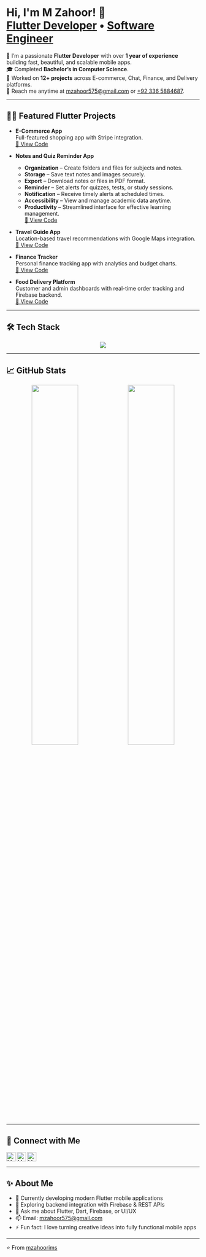 <h1>Hi, I'm M Zahoor! 👋<br/>
<a href="https://github.com/mzahoorims">Flutter Developer</a> • <a href="mailto:mzahoor575@gmail.com">Software Engineer</a>
</h1>

<p>
📱 I’m a passionate <b>Flutter Developer</b> with over <b>1 year of experience</b> building fast, beautiful, and scalable mobile apps.<br/>
🎓 Completed <b>Bachelor’s in Computer Science</b>.<br/>
🚀 Worked on <b>12+ projects</b> across E-commerce, Chat, Finance, and Delivery platforms.<br/>
📩 Reach me anytime at <a href="mailto:mzahoor575@gmail.com">mzahoor575@gmail.com</a> or <a href="tel:+923365884687">+92 336 5884687</a>.
</p>

---

<h2>👨‍💻 Featured Flutter Projects</h2>

- <b>E-Commerce App</b>  
  Full-featured shopping app with Stripe integration.  
  [🔗 View Code](https://github.com/mzahoorims/ECommerceApp)

- <b>Notes and Quiz Reminder App</b>  
  - **Organization** – Create folders and files for subjects and notes.  
  - **Storage** – Save text notes and images securely.  
  - **Export** – Download notes or files in PDF format.  
  - **Reminder** – Set alerts for quizzes, tests, or study sessions.  
  - **Notification** – Receive timely alerts at scheduled times.  
  - **Accessibility** – View and manage academic data anytime.  
  - **Productivity** – Streamlined interface for effective learning management.  
  [🔗 View Code](https://github.com/mzahoorims/StudentNoteApp)

- <b>Travel Guide App</b>  
  Location-based travel recommendations with Google Maps integration.  
  [🔗 View Code](https://github.com/mzahoorims/TravelGuideApp)

- <b>Finance Tracker</b>  
  Personal finance tracking app with analytics and budget charts.  
  [🔗 View Code](https://github.com/mzahoorims/FinanceTracker)

- <b>Food Delivery Platform</b>  
  Customer and admin dashboards with real-time order tracking and Firebase backend.  
  [🔗 View Code](https://github.com/mzahoorims/FoodDeliveryApp)

---

<h2>🛠️ Tech Stack</h2>

<p align="center">
  <img src="https://skillicons.dev/icons?i=flutter,dart,firebase,androidstudio,github,git,vscode,figma" />
</p>

---

<h2>📈 GitHub Stats</h2>

<p align="center">
  <img width="49%" src="https://github-readme-stats.vercel.app/api?username=mzahoorims&show_icons=true&theme=radical" />
  <img width="49%" src="https://github-readme-streak-stats.herokuapp.com/?user=mzahoorims&theme=radical" />
</p>

---

<h2>🤳 Connect with Me</h2>

[<img align="left" alt="M Zahoor | GitHub" width="24px" src="https://cdn.jsdelivr.net/npm/simple-icons@v3/icons/github.svg" />](https://github.com/mzahoorims)
[<img align="left" alt="M Zahoor | LinkedIn" width="24px" src="https://cdn.jsdelivr.net/npm/simple-icons@v3/icons/linkedin.svg" />](https://www.linkedin.com/in/muhammad-zahoor-1a8252248/)
[<img align="left" alt="M Zahoor | Instagram" width="24px" src="https://cdn.jsdelivr.net/npm/simple-icons@v3/icons/instagram.svg" />](https://instagram.com/mzahoor575)

<br clear="left"/>

---

<h2>✨ About Me</h2>

- 🔭 Currently developing modern Flutter mobile applications  
- 🌱 Exploring backend integration with Firebase & REST APIs  
- 💬 Ask me about Flutter, Dart, Firebase, or UI/UX  
- 📫 Email: [mzahoor575@gmail.com](mailto:mzahoor575@gmail.com)  
- ⚡ Fun fact: I love turning creative ideas into fully functional mobile apps  

---

⭐️ From [mzahoorims](https://github.com/mzahoorims)
